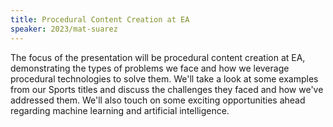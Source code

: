 ```yaml
---
title: Procedural Content Creation at EA
speaker: 2023/mat-suarez
---
```


The focus of the presentation will be procedural content creation at EA, demonstrating the types of problems we face and how we leverage procedural technologies to solve them. We'll take a look at some examples from our Sports titles and discuss the challenges they faced and how we've addressed them. We'll also touch on some exciting opportunities ahead regarding machine learning and artificial intelligence.
